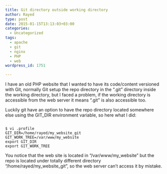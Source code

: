 ```yaml
---
title: Git directory outside working directory
author: Rayed
type: post
date: 2015-01-15T13:13:03+03:00
categories:
  - Uncategorized
tags:
  - apache
  - git
  - nginx
  - PHP
  - web
wordpress_id: 1751

---
```

<p>I have an old PHP website that I wanted to have its code/content versioned with Git, normally Git setup the repo directory in the &#8220;.git&#8221; directory inside the working directory, but I faced a problem, if the working directory is accessible from the web server it means &#8220;.git&#8221; is also accessible too.</p>
<p>Luckily git have an option to have the repo directory located somewhere else using the GIT_DIR environment variable, so here what I did:</p>
<pre><code>
$ vi .profile
GIT_DIR=/home/rayed/my_website_git
GIT_WORK_TREE=/var/www/my_website
export GIT_DIR
export GIT_WORK_TREE
</code></pre>
<p>You notice that the web site is located in &#8220;/var/www/my_website&#8221; but the repo is located under totally different directory &#8220;/home/rayed/my_website_git&#8221;, so the web server can&#8217;t access it by mistake.</p>
